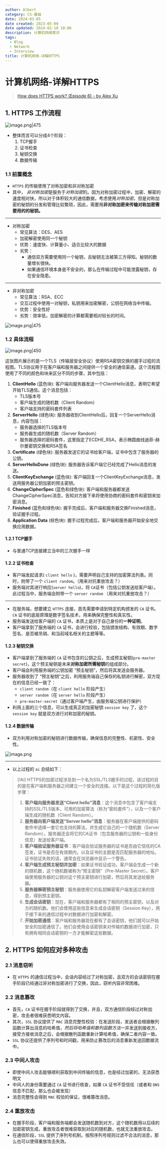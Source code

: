 ```yaml
---
author: Albert
category: CS-基础
date: 2024-03-05
date created: 2023-05-09
date updated: 2024-02-10 10:06
description: 计算机网络常识
tags:
  - Blog
  - Network
  - Interview
title: 计算机网络-详解HTTPS
---
```


# 计算机网络-详解HTTPS

> [How does HTTPS work? (Episode 6) - by Alex Xu](https://blog.bytebytego.com/p/how-does-https-work-episode-6)

## 1. HTTPS 工作流程

![image.png|475](https://img-20221128.oss-cn-shanghai.aliyuncs.com/img-2023-05/20230915144932.png)

- 整体而言可以分成4个阶段：
  1. TCP握手
  2. 证书检查
  3. 秘钥交换
  4. 数据传输

### 1.1 前置概念

- `HTTPS` 的传输使用了对称加密和非对称加密
- 其中， *非对称加密*是服务于*对称加密*的。因为对称加密过程中，加密、解密的速度相对快，所以对于体积较大的通信数据，考虑使用*对称加密*。但是对称加密的秘钥的分发和管理比较繁琐，因此，需要用**非对称加密来传输对称加密需要用的的秘钥。**

---

- 对称加密
  - 常见算法：DES、AES
  - 加密解密使用同一个秘钥
  - 优势：速度快、计算量小、适合比较大的数据
  - 劣势：
    - 通信双方需要使用同一个秘钥，且秘钥无法被第三方得知。秘钥的数量增长很快。
    - 如果通信环境本身是不安全的，那么在传输过程中可能泄露秘钥，存在安全隐患。

---

- 非对称加密
  - 常见算法：RSA、ECC
  - 交互过程中使用一对秘钥，私钥用来加密解密，公钥在网络当中传输。
  - 优势：安全性好
  - 劣势：效率低，加密解密的计算都需要相对较长的时间。

![image.png|475](https://img-20221128.oss-cn-shanghai.aliyuncs.com/img-2023-05/20230915153340.png)

### 1.2 具体流程

![image.png|450](https://img-20221128.oss-cn-shanghai.aliyuncs.com/img-2023-05/20240305141435.png)

这张图片展示的是一个TLS（传输层安全协议）使用RSA密钥交换的握手过程的流程图。TLS协议用于在客户端和服务器之间提供一个安全的通信渠道。这个流程图使用了不同的颜色和块来区分不同的步骤，其中包括：

1. **ClientHello** (蓝色块): 客户端向服务器发送一个ClientHello消息，表明它希望开始TLS通信。这个消息包括：
   - TLS版本号
   - 客户端生成的随机数（Client Random）
   - 客户端支持的密码套件列表
2. **ServerHello** (绿色块): 服务器收到ClientHello后，回复一个ServerHello消息，内容包括：
   - 服务器选择的TLS版本号
   - 服务器生成的随机数（Server Random）
   - 服务器选择的密码套件，这里指定了ECDHE_RSA，表示椭圆曲线迪菲-赫尔曼密钥交换和RSA签名
3. **Certificate** (绿色块): 服务器发送它的证书给客户端，证书中包含了服务器的公钥。
4. **ServerHelloDone** (绿色块): 服务器告诉客户端它已经完成了Hello消息的发送。
5. **ClientKeyExchange** (蓝色块): 客户端回复一个ClientKeyExchange消息，发送用服务器公钥加密的预主密钥。
6. **ChangeCipherSpec** (蓝色和绿色块): 客户端和服务器都发送ChangeCipherSpec消息，告知对方接下来将使用协商的密码套件和密钥来加密消息。
7. **Finished** (蓝色和绿色块): 握手完成后，客户端和服务器交换Finished消息，验证握手过程。
8. **Application Data** (棕色块): 握手过程完成后，客户端和服务器开始安全地交换应用数据。

#### 1.2.1 TCP握手

- 与普通TCP连接建立当中的三次握手一样

#### 1.2.2 证书检查

- 客户端发起请求( `client hello` )，需要声明自己支持的加密算法列表。同时，附带了一个 `client random`。（用来对抗重放攻击？）
- 服务端对其进行响应(`server hello`)，将 `CA`证书（包括公钥发送给客户端）。此过程当中，服务端会附带一个 `server random` （用来对抗重放攻击？）

---

- 在服务端，想要建立 `HTTPS` 连接，首先需要申请到特定机构颁发的 `CA` 证书。`CA` 证书的底层原理是数字签名技术，用来确保完整性和真实性。
- 服务端发送给客户端的 `CA` 证书，本质上是对于自己身份的**一种证明**。
- 客户端拿到了服务端的 `CA` 证书，会进行校验，包括颁发结构、有效期、数字签名、是否被吊销、和当前域名相关的主题等等。

#### 1.2.3 秘钥交换

- 客户端拿到了服务端的 `CA` 证书包含的公钥之后，生成预主秘钥(`pre-master secret`)，这个预主秘钥是未来**对称加密所需秘钥**的组成部分。
- 客户端会利用服务端的公钥加密 “预主秘钥”，然后将其发送会服务器。
- 服务器收到了 “预主秘钥”之后，利用服务端自己保存的私钥进行解密，双方现在的信息已经一致了：
  - `client random`（在 `client hello` 阶段产生）
  - `server random`（在 `server hello` 阶段产生）
  - `pre-master-secret`（通过客户端产生，由服务端公钥进行保护）
- 利用上面的三个信息，可以生成真正的加密秘钥 `session key` 了，这个 `session key` 就是双方进行对称加密的秘钥。

#### 1.2.4 数据传输

- 双方利用对称加密的秘钥进行数据传输，确保信息的完整性、机密性、安全性。

![image.png](https://img-20221128.oss-cn-shanghai.aliyuncs.com/img-2023-05/20230915160501.png)

---

- 以上过程的 `ai` 总结如下：

> [!Ai]
> HTTPS的加密过程涉及到一个名为SSL/TLS握手的过程，该过程的目的是在客户端和服务器之间建立一个安全的连接。以下是这个过程的简化版步骤：
>
> 1. **客户端向服务器发送“Client hello”消息**：这个消息中包含了客户端支持的SSL/TLS版本，可用的加密算法（称为“密码套件”），以及一个客户端生成的随机数（Client Random）。
> 2. **服务器向客户端发送“Server hello”消息**：服务器在客户端提供的密码套件中选择一套它也支持的算法，并生成它自己的一个随机数（Server Random）。服务器还会将它的CA证书（包含服务器的公钥和一些身份信息）发送给客户端。
> 3. **客户端验证服务器证书**：客户端会验证服务器的证书是否由它信任的CA签发，证书是否在有效期内，以及证书的主题是否匹配服务器的地址。证书验证失败的话，通常会在浏览器中显示一个警告。
> 4. **客户端生成预主秘钥并加密**：如果证书验证成功，客户端会生成一个新的随机数，这个随机数被称为“预主密钥”（Pre-Master Secret）。客户端使用服务器的公钥对这个预主密钥进行加密，然后将其发送给服务器。
> 5. **服务器解密预主秘钥**：服务器使用它的私钥解密客户端发送过来的信息，得到预主密钥。
> 6. **生成会话密钥**：现在，客户端和服务器都有了相同的预主密钥，以及对方的随机数。他们会使用这些信息来生成会话密钥（Session Key），用于接下来的通信过程中对数据进行加密和解密。
> 7. **开始加密通信**：客户端和服务器现在都有了会话密钥，他们就可以开始安全的加密通信了。他们会使用会话密钥来对传输的数据进行加密，只有拥有相同会话密钥的一方才能解密这些数据。

## 2. HTTPS 如何应对多种攻击

### 2.1 消息窃听

- 在 `HTTPS` 的通信过程当中，会话内容经过了对称加密，且双方的会话密钥在握手阶段已经通过非对称加密进行了交换，因此，窃听内容非常困难。

### 2.2 消息篡改

- 首先，`CA` 证书在握手阶段就得到了交换，并且，双方通信阶段经过对称加密，攻击者很难获悉明文内容。
- 其次，`SSL` 协议提供了 `MAC` 消息完整性校验：在发送阶段，发送者会根据散列函数计算出消息的哈希值，*然后将哈希值和散列函数方法*一并发送到接收方，接受方接收消息之后，会根据散列函数重新计算哈希值，确保二者内容一致。
- `SSL` 协议还提供了序列号和时间戳，用来防止篡改后的消息重新发送回数据流中。

### 2.3 中间人攻击

- 即使中间人攻击能够顺利获取到中间传输的信息，也是经过加密的，无法获悉明文
- 中间人的身份需要通过 `CA` 证书进行核查，如果 `CA` 证书不受信任（或者和 `DNS` 信息不匹配，那么也会被发现）
- 消息完整性会得到 `MAC` 校验的保证，很难篡改消息。

### 2.4 重放攻击

- 在握手阶段，客户端和服务端都会发送随机数到对方，这个随机数用以后续的加密密钥生成，重放攻击者很难获取到对应的随机数，也就无法重放攻击。
- 在通信阶段，`SSL` 提供了序列号机制，按照序列号规则过滤不合法的消息，那么也可以使得重放攻击失效。
